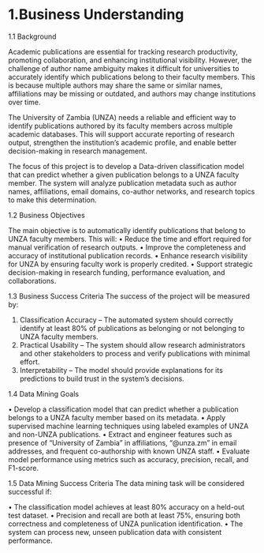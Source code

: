 # 1.Business Understanding

1.1 Background

Academic publications are essential for tracking research productivity, promoting collaboration, and enhancing institutional visibility. However, the challenge of author name ambiguity makes it difficult for universities to accurately identify which publications belong to their faculty members. This is because multiple authors may share the same or similar names, affiliations may be missing or outdated, and authors may change institutions over time.

The University of Zambia (UNZA) needs a reliable and efficient way to identify publications authored by its faculty members across multiple academic databases. This will support accurate reporting of research output, strengthen the institution’s academic profile, and enable better decision-making in research management.

The focus of this project is to develop a Data-driven classification model that can predict whether a given publication belongs to a UNZA faculty member. The system will analyze publication metadata such as author names, affiliations, email domains, co-author networks, and research topics to make this determination.

1.2 Business Objectives

The main objective is to automatically identify publications that belong to UNZA faculty members. This will:
•	Reduce the time and effort required for manual verification of research outputs.
•	Improve the completeness and accuracy of institutional publication records.
•	Enhance research visibility for UNZA by ensuring faculty work is properly credited.
•	Support strategic decision-making in research funding, performance evaluation, and collaborations.

1.3 Business Success Criteria
The success of the project will be measured by:
1.	Classification Accuracy – The automated system should correctly identify at least 80% of publications as belonging or not belonging to UNZA faculty members.
2.	Practical Usability – The system should allow research administrators and other stakeholders to process and verify publications with minimal effort.
3.	Interpretability – The model should provide explanations for its predictions to build trust in the system’s decisions.


1.4 Data Mining Goals

•	Develop a classification model that can predict whether a publication belongs to a UNZA faculty member based on its metadata.
•	Apply supervised machine learning techniques using labeled examples of UNZA and non-UNZA publications.
•	Extract and engineer features such as presence of “University of Zambia” in affiliations, “@unza.zm” in email addresses, and frequent co-authorship with known UNZA staff.
•	Evaluate model performance using metrics such as accuracy, precision, recall, and F1-score.

1.5 Data Mining Success Criteria
The data mining task will be considered successful if:

• The classification model achieves at least 80% accuracy on a held-out test dataset. 
• Precision and recall are both at least 75%, ensuring both correctness and completeness of UNZA punlication identification. 
• The system can process new, unseen publication data with consistent performance.
